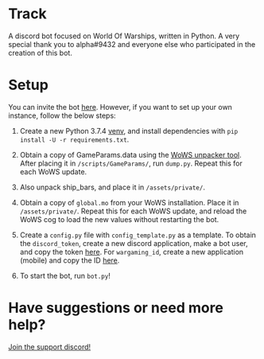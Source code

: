 ﻿# Track

A discord bot focused on World Of Warships, written in Python.
A very special thank you to alpha#9432 and everyone else who participated in the creation of this bot.


# Setup

You can invite the bot [here](https://discordapp.com/oauth2/authorize?client_id=633110582865952799&scope=bot&permissions=388160). However, if you want to set up your own instance, follow the below steps:

1. Create a new Python 3.7.4 [venv](https://docs.python.org/3/library/venv.html), and install dependencies with `pip install -U -r requirements.txt`.

2. Obtain a copy of GameParams.data using the [WoWS unpacker tool](https://forum.worldofwarships.eu/topic/113847-all-wows-unpack-tool-unpack-game-client-resources/). After placing it in `/scripts/GameParams/`, run `dump.py`. Repeat this for each WoWS update.

3. Also unpack ship_bars, and place it in `/assets/private/`.

4. Obtain a copy of `global.mo` from your WoWS installation. Place it in `/assets/private/`. Repeat this for each WoWS update, and reload the WoWS cog to load the new values without restarting the bot.

5. Create a `config.py` file with `config_template.py` as a template. To obtain the `discord_token`, create a new discord application, make a bot user, and copy the token [here](https://discordapp.com/developers/applications/). For `wargaming_id`, create a new application (mobile) and copy the ID [here](https://developers.wargaming.net/applications/).

6. To start the bot, run `bot.py`!

# Have suggestions or need more help?
[Join the support discord!](https://discord.gg/dU39sjq)
